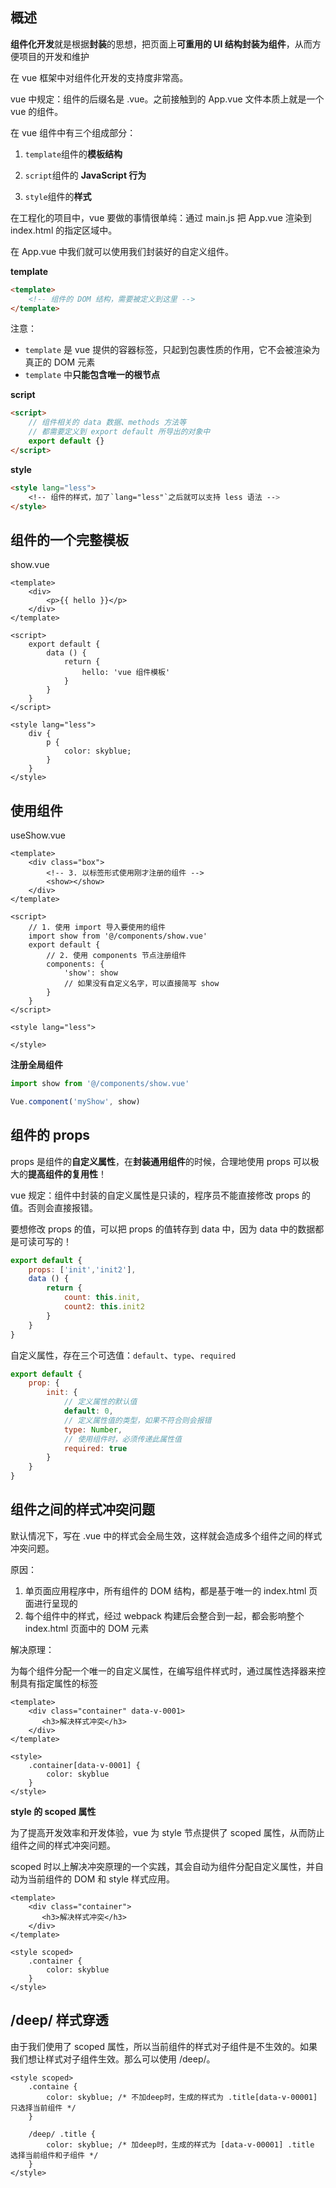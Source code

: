 ## 概述

**组件化开发**就是根据**封装**的思想，把页面上**可重用的 UI 结构封装为组件**，从而方便项目的开发和维护

在 vue 框架中对组件化开发的支持度非常高。

vue 中规定：组件的后缀名是 .vue。之前接触到的 App.vue 文件本质上就是一个 vue 的组件。

在 vue 组件中有三个组成部分：

1. `template`组件的**模板结构**

1. `script`组件的 **JavaScript 行为**
2. `style`组件的**样式**

在工程化的项目中，vue 要做的事情很单纯：通过 main.js 把 App.vue 渲染到 index.html 的指定区域中。

在 App.vue 中我们就可以使用我们封装好的自定义组件。

**template**

```html
<template>
	<!-- 组件的 DOM 结构，需要被定义到这里 -->
</template>
```

注意：

- `template` 是 vue 提供的容器标签，只起到包裹性质的作用，它不会被渲染为真正的 DOM 元素
- `template` 中**只能包含唯一的根节点**

**script**

```html
<script>
	// 组件相关的 data 数据、methods 方法等
    // 都需要定义到 export default 所导出的对象中
    export default {}
</script>
```

**style**

```html
<style lang="less">
	<!-- 组件的样式，加了`lang="less"`之后就可以支持 less 语法 -->
</style>
```

## 组件的一个完整模板

show.vue

```vue
<template>
	<div>
        <p>{{ hello }}</p>
    </div>
</template>

<script>
    export default {
        data () {
            return {
                hello: 'vue 组件模板'
            }
        }
    }
</script>

<style lang="less">
    div {
        p {
            color: skyblue;
        }
    }
</style>
```

## 使用组件

useShow.vue

```vue
<template>
	<div class="box">
        <!-- 3. 以标签形式使用刚才注册的组件 -->
        <show></show>
    </div>
</template>

<script>
    // 1. 使用 import 导入要使用的组件
    import show from '@/components/show.vue'
    export default {
        // 2. 使用 components 节点注册组件
        components: {
            'show': show
            // 如果没有自定义名字，可以直接简写 show
        }
    }
</script>

<style lang="less">

</style>
```

**注册全局组件**

```js
import show from '@/components/show.vue'

Vue.component('myShow', show)
```

## 组件的 props

props 是组件的**自定义属性**，在**封装通用组件**的时候，合理地使用 props 可以极大的**提高组件的复用性**！

vue 规定：组件中封装的自定义属性是只读的，程序员不能直接修改 props 的值。否则会直接报错。

要想修改 props 的值，可以把 props 的值转存到 data 中，因为 data 中的数据都是可读可写的！

```js
export default {
    props: ['init','init2'],
    data () {
        return {
            count: this.init,
            count2: this.init2
        }
    }
}
```

自定义属性，存在三个可选值：`default`、`type`、`required`

```js
export default {
    prop: {
        init: {
            // 定义属性的默认值
            default: 0,
            // 定义属性值的类型，如果不符合则会报错
            type: Number,
            // 使用组件时，必须传递此属性值
            required: true
        }
    }
}
```

## 组件之间的样式冲突问题

默认情况下，写在 .vue 中的样式会全局生效，这样就会造成多个组件之间的样式冲突问题。

原因：

1. 单页面应用程序中，所有组件的 DOM 结构，都是基于唯一的 index.html 页面进行呈现的
2. 每个组件中的样式，经过 webpack 构建后会整合到一起，都会影响整个 index.html 页面中的 DOM 元素

解决原理：

为每个组件分配一个唯一的自定义属性，在编写组件样式时，通过属性选择器来控制具有指定属性的标签

```vue
<template>
	<div class="container" data-v-0001>
       <h3>解决样式冲突</h3>
    </div>
</template>

<style>
    .container[data-v-0001] {
        color: skyblue
    }
</style>
```

**style 的 scoped 属性**

为了提高开发效率和开发体验，vue 为 style 节点提供了 scoped 属性，从而防止组件之间的样式冲突问题。

scoped 时以上解决冲突原理的一个实践，其会自动为组件分配自定义属性，并自动为当前组件的 DOM 和 style 样式应用。

```vue
<template>
	<div class="container">
       <h3>解决样式冲突</h3>
    </div>
</template>

<style scoped>
    .container {
        color: skyblue
    }
</style>
```

## /deep/ 样式穿透

由于我们使用了 scoped 属性，所以当前组件的样式对子组件是不生效的。如果我们想让样式对子组件生效。那么可以使用 /deep/。

```vue
<style scoped>
    .containe {
        color: skyblue;	/* 不加deep时，生成的样式为 .title[data-v-00001] 只选择当前组件 */
    }
    
    /deep/ .title {
        color: skyblue; /* 加deep时，生成的样式为 [data-v-00001] .title 选择当前组件和子组件 */
    }
</style>
```

